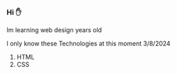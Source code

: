 ### Hi  ✋


Im learning web design  years old 


I only know these Technologies at this moment 3/8/2024

1. HTML
2. CSS

